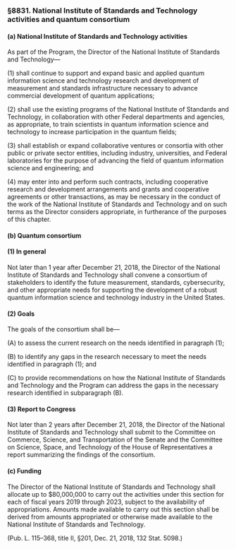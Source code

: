 ### §8831. National Institute of Standards and Technology activities and quantum consortium ###

#### (a) National Institute of Standards and Technology activities ####

As part of the Program, the Director of the National Institute of Standards and Technology—

(1) shall continue to support and expand basic and applied quantum information science and technology research and development of measurement and standards infrastructure necessary to advance commercial development of quantum applications;

(2) shall use the existing programs of the National Institute of Standards and Technology, in collaboration with other Federal departments and agencies, as appropriate, to train scientists in quantum information science and technology to increase participation in the quantum fields;

(3) shall establish or expand collaborative ventures or consortia with other public or private sector entities, including industry, universities, and Federal laboratories for the purpose of advancing the field of quantum information science and engineering; and

(4) may enter into and perform such contracts, including cooperative research and development arrangements and grants and cooperative agreements or other transactions, as may be necessary in the conduct of the work of the National Institute of Standards and Technology and on such terms as the Director considers appropriate, in furtherance of the purposes of this chapter.

#### (b) Quantum consortium ####

#### (1) In general ####

Not later than 1 year after December 21, 2018, the Director of the National Institute of Standards and Technology shall convene a consortium of stakeholders to identify the future measurement, standards, cybersecurity, and other appropriate needs for supporting the development of a robust quantum information science and technology industry in the United States.

#### (2) Goals ####

The goals of the consortium shall be—

(A) to assess the current research on the needs identified in paragraph (1);

(B) to identify any gaps in the research necessary to meet the needs identified in paragraph (1); and

(C) to provide recommendations on how the National Institute of Standards and Technology and the Program can address the gaps in the necessary research identified in subparagraph (B).

#### (3) Report to Congress ####

Not later than 2 years after December 21, 2018, the Director of the National Institute of Standards and Technology shall submit to the Committee on Commerce, Science, and Transportation of the Senate and the Committee on Science, Space, and Technology of the House of Representatives a report summarizing the findings of the consortium.

#### (c) Funding ####

The Director of the National Institute of Standards and Technology shall allocate up to $80,000,000 to carry out the activities under this section for each of fiscal years 2019 through 2023, subject to the availability of appropriations. Amounts made available to carry out this section shall be derived from amounts appropriated or otherwise made available to the National Institute of Standards and Technology.

(Pub. L. 115–368, title II, §201, Dec. 21, 2018, 132 Stat. 5098.)